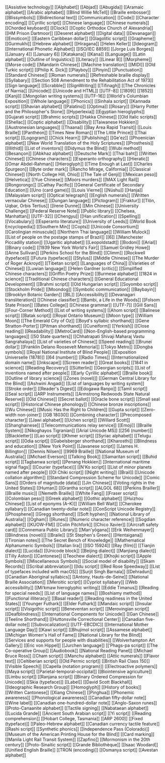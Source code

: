 [[Assistive technology]]
[[Alphabet]]
[[Abjad]]
[[Abugida]]
[[Aramaic alphabet]]
[[Arabic alphabet]]
[[Blind Willie McTell]]
[[Braille embosser]]
[[Blissymbols]]
[[Bidirectional text]]
[[Communication]]
[[Code]]
[[Character encoding]]
[[Cyrillic script]]
[[Chinese language]]
[[Chinese numerals]]
[[Chorded keyboard]]
[[Clock]]
[[Coptic Orthodox Church of Alexandria]]
[[HM Prison Dartmoor]]
[[Deseret alphabet]]
[[Digital data]]
[[Devanagari]]
[[Emoticon]]
[[Eastern Caribbean dollar]]
[[Glagolitic script]]
[[Grapheme]]
[[Gurmukhi]]
[[Hebrew alphabet]]
[[Hiragana]]
[[Helen Keller]]
[[Ideogram]]
[[International Phonetic Alphabet]]
[[ISO/IEC 8859]]
[[Jorge Luis Borges]]
[[January 4]]
[[January 6]]
[[Katakana]]
[[Kana]]
[[Language]]
[[Latin alphabet]]
[[Outline of linguistics]]
[[Literacy]]
[[Linear B]]
[[Morpheme]]
[[Morse code]]
[[Mandarin Chinese]]
[[Machine translation]]
[[MIDI]]
[[Old Turkic script]]
[[Philip K. Dick]]
[[Playboy]]
[[Pinyin]]
[[Punctuation]]
[[Standard Chinese]]
[[Roman numerals]]
[[Refreshable braille display]]
[[Syllabary]]
[[Section 508 Amendment to the Rehabilitation Act of 1973]]
[[Sign language]]
[[Scrabble]]
[[SignWriting]]
[[Tifinagh]]
[[The Chronicles of Narnia]]
[[Unicode]]
[[Unicode and HTML]]
[[UTF-8]]
[[1809]]
[[1852]]
[[Kanji]]
[[Mongolian writing systems]]
[[UTF-16]]
[[World's Columbian Exposition]]
[[Whole language]]
[[Phonics]]
[[Sinhala script]]
[[Kannada script]]
[[Shavian alphabet]]
[[Palatino]]
[[Optima]]
[[Rosary]]
[[Harry Potter and the Philosopher's Stone]]
[[Hyperlexia]]
[[Egyptian hieroglyphs]]
[[Gujarati script]]
[[Brahmic scripts]]
[[Hakka Chinese]]
[[Old Italic scripts]]
[[Shellac]]
[[Coptic alphabet]]
[[Disability]]
[[Taiwanese Hokkien]]
[[Austronesian languages]]
[[Thaana]]
[[Bay Area Rapid Transit]]
[[Louis Braille]]
[[Panthéon]]
[[Times New Roman]]
[[The Little Prince]]
[[Thai script]]
[[Logogram]]
[[Chick Hearn]]
[[Publishing]]
[[Geʽez]]
[[Phoenician alphabet]]
[[New World Translation of the Holy Scriptures]]
[[Prosthesis]]
[[Illithid]]
[[List of inventors]]
[[Didymus the Blind]]
[[Wubi method]]
[[Besançon]]
[[Abkhaz alphabet]]
[[Deutsche Mark]]
[[Thai baht]]
[[Written Chinese]]
[[Chinese characters]]
[[Esperanto orthography]]
[[Hieratic]]
[[Omar Abdel-Rahman]]
[[Hieroglyph]]
[[Time Enough at Last]]
[[Charles Spurgeon]]
[[Byte order mark]]
[[Rancho Mirage, California]]
[[Classical Chinese]]
[[North College Hill, Ohio]]
[[The Tale of Genji]]
[[Mexican peso]]
[[Helvetica]]
[[Yue Chinese]]
[[Moors murders]]
[[MAX Light Rail]]
[[Rongorongo]]
[[Cathay Pacific]]
[[General Certificate of Secondary Education]]
[[Uno (card game)]]
[[Louis Vierne]]
[[Nüshu]]
[[Hanja]]
[[Malayalam script]]
[[Optical telegraph]]
[[English numerals]]
[[Written vernacular Chinese]]
[[Dungan language]]
[[Pictogram]]
[[Fraktur]]
[[Tlön, Uqbar, Orbis Tertius]]
[[Irene Dunne]]
[[Min Chinese]]
[[University Challenge]]
[[Federal Reserve Note]]
[[Public library]]
[[Chelsea, Manhattan]]
[[UTF-32]]
[[Chengyu]]
[[Han unification]]
[[Spelling]]
[[Vocabulary]]
[[Esperanto literature]]
[[University of Leeds]]
[[World Book Encyclopedia]]
[[Southern Min]]
[[Copts]]
[[Unicode Consortium]]
[[Carolingian minuscule]]
[[Northern Thai language]]
[[William Mulock]]
[[List of people on the postage stamps of Brazil]]
[[6]]
[[Manchester Piccadilly station]]
[[Ugaritic alphabet]]
[[Leopoldstadt]]
[[Bodoni]]
[[Arial]]
[[Binary code]]
[[1939 New York World's Fair]]
[[Samuel Gridley Howe]]
[[Anne Sullivan]]
[[Perkins School for the Blind]]
[[Climm]]
[[Rockwell (typeface)]]
[[Futura (typeface)]]
[[Stylus]]
[[Middle Chinese]]
[[The Murder of Roger Ackroyd]]
[[Tibetan script]]
[[Languages of China]]
[[Varieties of Chinese]]
[[Luwian language]]
[[Helen Gardner (critic)]]
[[Simplified Chinese characters]]
[[Griffin Poetry Prize]]
[[Burmese alphabet]]
[[1824 in science]]
[[Traditional Chinese characters]]
[[General Educational Development]]
[[Brahmi script]]
[[Old Hungarian script]]
[[Soyombo script]]
[[Stockholm Pride]]
[[Moondog]]
[[Symbolic communication]]
[[Baybayin]]
[[Brooklyn Botanic Garden]]
[[BL]]
[[Accessibility]]
[[Devanagari transliteration]]
[[Chinese classifier]]
[[Bambi, a Life in the Woods]]
[[Folsom State Prison]]
[[Bates College]]
[[Chinese grammar]]
[[UTF-7]]
[[Gill Sans]]
[[Four-Corner Method]]
[[List of writing systems]]
[[Ahom script]]
[[Balinese script]]
[[Batak script]]
[[Royal Ontario Museum]]
[[Moon type]]
[[William Moon]]
[[The Emerald City of Oz]]
[[Boyd's syllabic shorthand]]
[[Gene Stratton-Porter]]
[[Pitman shorthand]]
[[Cuneiform]]
[[Yerkish]]
[[Close reading]]
[[Readability]]
[[MetroCard]]
[[Non-English-based programming languages]]
[[50 State quarters]]
[[Chhatrapati Shivaji Maharaj Vastu Sangrahalaya]]
[[List of varieties of Chinese]]
[[Speed reading]]
[[Brunei dollar]]
[[Franklin Delano Roosevelt Memorial]]
[[Tokyo Metro]]
[[Dongba symbols]]
[[Royal National Institute of Blind People]]
[[Exposition Universelle (1878)]]
[[64 (number)]]
[[Radio Times]]
[[Internationalized domain name]]
[[Inkscape]]
[[Screen reader]]
[[Great books]]
[[1841 in science]]
[[Reading Recovery]]
[[Sütterlin]]
[[Georgian scripts]]
[[List of inventions named after people]]
[[Early Cyrillic alphabet]]
[[Braille book]]
[[Outline of library science]]
[[Zones (novel)]]
[[German Central Library for the Blind]]
[[Ashwini Angadi]]
[[List of languages by writing system]]
[[Stroke order]]
[[Reader's Digest]]
[[Edogawa Ranpo]]
[[Tamil script]]
[[Seal script]]
[[ARP Instruments]]
[[Armstrong Redwoods State Natural Reserve]]
[[Old Chinese]]
[[Secret ballot]]
[[Oracle bone script]]
[[Small seal script]]
[[Historical Chinese phonology]]
[[Chinese bronze inscriptions]]
[[Wu Chinese]]
[[Music Has the Right to Children]]
[[Gupta script]]
[[Zero-width non-joiner]]
[[GB 18030]]
[[Combining character]]
[[Precomposed character]]
[[Jawi alphabet]]
[[Uchen script]]
[[Willard Scott]]
[[Shanghainese]]
[[Telecommunications relay service]]
[[Emoji]]
[[Braille System]]
[[Nikoghayos Tigranian]]
[[Arial Unicode MS]]
[[256 (number)]]
[[Blackletter]]
[[Lao script]]
[[Khmer script]]
[[Syriac alphabet]]
[[Telugu script]]
[[Odia script]]
[[Gabelsberger shorthand]]
[[Kharosthi]]
[[Blindness and education]]
[[New York Point]]
[[Javanese script]]
[[James H. Billington]]
[[Dennis Nilsen]]
[[9969 Braille]]
[[National Museum of Australia]]
[[Michael Everson]]
[[Talking Book]]
[[Samaritan script]]
[[Buhid script]]
[[Tagbanwa script]]
[[Penang Hokkien]]
[[International maritime signal flags]]
[[Courier (typeface)]]
[[N'Ko script]]
[[List of minor planets named after people]]
[[Ol Chiki script]]
[[Night writing]]
[[Brail]]
[[Unicode collation algorithm]]
[[Standard Compression Scheme for Unicode]]
[[Comic Sans]]
[[Orders of magnitude (data)]]
[[Jin Chinese]]
[[Voting rights in the United States]]
[[Human]]
[[Grantha script]]
[[ALGOL 68]]
[[Perkins Brailler]]
[[Braille music]]
[[Nemeth Braille]]
[[White Fang]]
[[Fraser script]]
[[Colombian peso]]
[[Greek alphabet]]
[[Gothic alphabet]]
[[Huizhou Chinese]]
[[List of eponyms (A–K)]]
[[William Bell Wait]]
[[Cherokee syllabary]]
[[Canadian twenty-dollar note]]
[[ConScript Unicode Registry]]
[[Phosphene]]
[[Gregg shorthand]]
[[Soft hyphen]]
[[National Library of Australia]]
[[Ogham]]
[[Runes]]
[[Numeric character reference]]
[[Sogdian alphabet]]
[[KUOW-FM]]
[[Colin Pitchfork]]
[[Chico Xavier]]
[[Aircraft safety card]]
[[Connemara Public Library]]
[[Man'yōgana]]
[[Erik Weihenmayer]]
[[Blindness (novel)]]
[[Braile]]
[[St Stephen's Green]]
[[Hentaigana]]
[[Tironian notes]]
[[The Secret Bench of Knowledge]]
[[Mathematical Alphanumeric Symbols]]
[[Italian lira]]
[[ISO 15924]]
[[Ray (film)]]
[[Tianjin dialect]]
[[Lucida]]
[[Unicode block]]
[[Beijing dialect]]
[[Manjiang dialect]]
[[Tilly Aston]]
[[Cantonese]]
[[Teochew dialect]]
[[Khojki script]]
[[Apple Symbols]]
[[Miscellaneous Symbols]]
[[Social model of disability]]
[[Skam Records]]
[[Scribal abbreviation]]
[[Idu script]]
[[Red Rose Speedway]]
[[List of typefaces included with macOS]]
[[Surjit Singh Barnala]]
[[Dehradun]]
[[Canadian Aboriginal syllabics]]
[[Antony, Hauts-de-Seine]]
[[National Braille Association]]
[[Meroitic script]]
[[Cypriot syllabary]]
[[Web accessibility]]
[[Miꞌkmaw hieroglyphic writing]]
[[Eddie Timanus]]
[[Reading for special needs]]
[[List of language names]]
[[Boshiamy method]]
[[Functional illiteracy]]
[[Basal reader]]
[[Reading readiness in the United States]]
[[Younger Futhark]]
[[Elder Futhark]]
[[Mandaic script]]
[[Insular script]]
[[Visigothic script]]
[[Beneventan script]]
[[Merovingian script]]
[[Deafblindness]]
[[International Components for Unicode]]
[[Gan Chinese]]
[[Teeline Shorthand]]
[[Huttonsville Correctional Center]]
[[Canadian five-dollar note]]
[[Subvocalization]]
[[UTF-EBCDIC]]
[[International Mother Language Day]]
[[Kawi script]]
[[Bhujimol script]]
[[Assamese alphabet]]
[[Michigan Women's Hall of Fame]]
[[National Library for the Blind]]
[[Services and supports for people with disabilities]]
[[Wolverhampton Art Gallery]]
[[Eric von Hippel]]
[[Jurchen language]]
[[ʼPhags-pa script]]
[[The Co-operative Group]]
[[Audiobook]]
[[National Reading Panel]]
[[Michael Bruce Ross]]
[[Cham script]]
[[Manchu alphabet]]
[[Attic numerals]]
[[Flavor text]]
[[Celtiberian script]]
[[Old Permic script]]
[[British Rail Class 150]]
[[Visible Speech]]
[[Capella (notation program)]]
[[Electroactive polymers]]
[[Maya script]]
[[Parietal-temporal-occipital]]
[[Biointensive agriculture]]
[[Limbu script]]
[[Ranjana script]]
[[Binary Ordered Compression for Unicode]]
[[Skia (typeface)]]
[[Label]]
[[David Scott Blackhall]]
[[Ideographic Research Group]]
[[Homoglyph]]
[[History of books]]
[[Written Cantonese]]
[[Xiang Chinese]]
[[Pinghua]]
[[Phonemic awareness]]
[[Phonological awareness]]
[[Canadian fifty-dollar note]]
[[Wine label]]
[[Canadian one-hundred-dollar note]]
[[Anglo-Saxon runes]]
[[Proto-Canaanite alphabet]]
[[Tactile signing]]
[[Nabataean alphabet]]
[[Lucida Grande]]
[[Ancient South Arabian script]]
[[Yi script]]
[[Reading comprehension]]
[[Hobart College, Tasmania]]
[[ARP 2600]]
[[Fixed (typeface)]]
[[Paleo-Hebrew alphabet]]
[[Canadian currency tactile feature]]
[[Rashi script]]
[[Synthetic phonics]]
[[Independence Pass (Colorado)]]
[[Museum of the American Printing House for the Blind]]
[[Card marking]]
[[Manila Light Rail Transit System]]
[[Zapfino]]
[[Mormonism in the 20th century]]
[[Proto-Sinaitic script]]
[[Grande Bibliothèque]]
[[Isaac Woodard]]
[[Unified English Braille]]
[[TRON (encoding)]]
[[Osmanya script]]
[[Avestan alphabet]]
